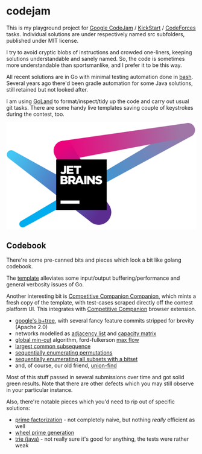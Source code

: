 # codejam

This is my playground project for 
[Google CodeJam](https://codingcompetitions.withgoogle.com/codejam) / 
[KickStart](https://codingcompetitions.withgoogle.com/kickstart) / 
[CodeForces](https://codeforces.com/contests) tasks.
Individual solutions are under respectively named src subfolders, published under MIT license.

I try to avoid cryptic blobs of instructions and crowded one-liners, keeping solutions understandable and sanely named.
So, the code is sometimes more understandable than sportsmanlike, and I prefer it to be this way.

All recent solutions are in Go with minimal testing automation done in [bash](run).
Several years ago there'd been gradle automation for some Java solutions, still retained but not looked after.

I am using [GoLand](https://www.jetbrains.com/?from=codejam) to format/inspect/tidy up the code and carry out usual git tasks.
There are some handy live templates saving couple of keystrokes during the contest, too.

[<img src="jetbrains-variant-4.svg" alt="Powered by Jetbrains">](https://www.jetbrains.com/?from=codejam)

## Codebook

There're some pre-canned bits and pieces which look a bit like golang codebook.

The [template](src/template/solution.go) alleviates some input/output buffering/performance and 
general verbosity issues of Go.

Another interesting bit is [Competitive Companion Companion](src/z_comp3/main.go), 
  which mints a fresh copy of the template,
  with test-cases scraped directly off the contest platform UI. 
This integrates with [Competitive Companion](https://github.com/jmerle/competitive-companion#explanation) browser extension.

* [google's b+tree](src/algo/btree.go), with several fancy feature commits stripped for brevity (Apache 2.0)
* networks modelled as [adjacency list](src/algo/adjacency_list.go) and [capacity matrix](src/algo/capacity_matrix.go)
* [global min-cut](src/algo/global_min_cut.go) algorithm, ford-fulkerson [max flow](src/algo/max_flow_ford_fulkerson.go)
* [largest common subsequence](src/algo/lcs.go)
* [sequentially enumerating permutations](src/algo/permutations.go)
* [sequentially enumerating all subsets with a bitset](src/algo/subset_flags.go)
* and, of course, our old friend, [union-find](src/algo/union_find.go)

Most of this stuff passed in several submissions over time and got solid green results.
Note that there are other defects which you may still observe in your particular instance.

Also, there're notable pieces which you'd need to rip out of specific solutions:
* [prime factorization](src/hr_woc34_25_gcd_and_sum/solution.go:39) - not completely naive, but nothing _really_ efficient as well
* [wheel prime generation](src/cj16_0q_c_coin_jam/Main.java:15)
* [trie (java)](src/hr_ctci_50_tries_contacts/Solution.java:10) - not really sure it's good for anything, the tests were rather weak


